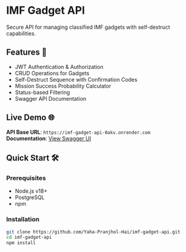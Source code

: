 # IMF Gadget API 

Secure API for managing classified IMF gadgets with self-destruct capabilities.

## Features 🚀
- JWT Authentication & Authorization
- CRUD Operations for Gadgets
- Self-Destruct Sequence with Confirmation Codes
- Mission Success Probability Calculator
- Status-based Filtering
- Swagger API Documentation

## Live Demo 🌐
**API Base URL**: `https://imf-gadget-api-0akv.onrender.com`  
**Documentation**: [View Swagger UI](https://imf-gadget-api-0akv.onrender.com/api-docs)

## Quick Start 🛠️

### Prerequisites
- Node.js v18+
- PostgreSQL
- npm

### Installation
```bash
git clone https://github.com/Yaha-Pranjhol-Hai/imf-gadget-api.git
cd imf-gadget-api
npm install